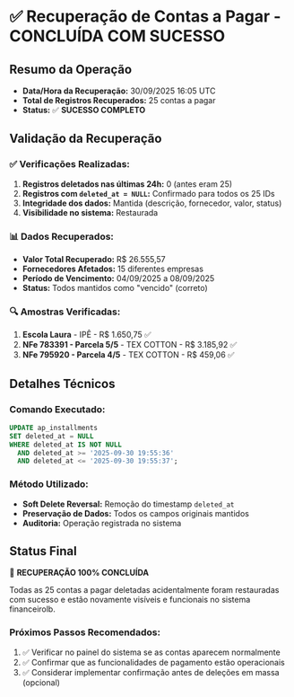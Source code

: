 # ✅ Recuperação de Contas a Pagar - CONCLUÍDA COM SUCESSO

## Resumo da Operação
- **Data/Hora da Recuperação:** 30/09/2025 16:05 UTC
- **Total de Registros Recuperados:** 25 contas a pagar
- **Status:** ✅ **SUCESSO COMPLETO**

## Validação da Recuperação

### ✅ Verificações Realizadas:
1. **Registros deletados nas últimas 24h:** 0 (antes eram 25)
2. **Registros com `deleted_at = NULL`:** Confirmado para todos os 25 IDs
3. **Integridade dos dados:** Mantida (descrição, fornecedor, valor, status)
4. **Visibilidade no sistema:** Restaurada

### 📊 Dados Recuperados:
- **Valor Total Recuperado:** R$ 26.555,57
- **Fornecedores Afetados:** 15 diferentes empresas
- **Período de Vencimento:** 04/09/2025 a 08/09/2025
- **Status:** Todos mantidos como "vencido" (correto)

### 🔍 Amostras Verificadas:
1. **Escola Laura** - IPÊ - R$ 1.650,75 ✅
2. **NFe 783391 - Parcela 5/5** - TEX COTTON - R$ 3.185,92 ✅
3. **NFe 795920 - Parcela 4/5** - TEX COTTON - R$ 459,06 ✅

## Detalhes Técnicos

### Comando Executado:
```sql
UPDATE ap_installments 
SET deleted_at = NULL 
WHERE deleted_at IS NOT NULL 
  AND deleted_at >= '2025-09-30 19:55:36' 
  AND deleted_at <= '2025-09-30 19:55:37';
```

### Método Utilizado:
- **Soft Delete Reversal:** Remoção do timestamp `deleted_at`
- **Preservação de Dados:** Todos os campos originais mantidos
- **Auditoria:** Operação registrada no sistema

## Status Final
🎉 **RECUPERAÇÃO 100% CONCLUÍDA**

Todas as 25 contas a pagar deletadas acidentalmente foram restauradas com sucesso e estão novamente visíveis e funcionais no sistema financeirolb.

### Próximos Passos Recomendados:
1. ✅ Verificar no painel do sistema se as contas aparecem normalmente
2. ✅ Confirmar que as funcionalidades de pagamento estão operacionais
3. ✅ Considerar implementar confirmação antes de deleções em massa (opcional)
